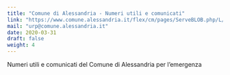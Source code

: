 ```yaml
---
title: "Comune di Alessandria - Numeri utili e comunicati"
link: "https://www.comune.alessandria.it/flex/cm/pages/ServeBLOB.php/L/IT/IDPagina/2053"
mail: "urp@comune.alessandria.it"
date: 2020-03-31
draft: false
weight: 4
---
```


Numeri utili e comunicati del Comune di Alessandria per l’emergenza
